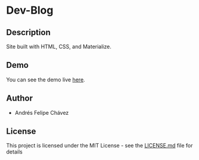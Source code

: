# **Dev-Blog**

## **Description**

Site built with HTML, CSS, and Materialize.

## **Demo**

You can see the demo live [here](http://trode.netlify.app/).

## **Author**

- Andrés Felipe Chávez

## **License**

This project is licensed under the MIT License - see the [LICENSE.md](https://gist.github.com/PurpleBooth/LICENSE.md) file for details
